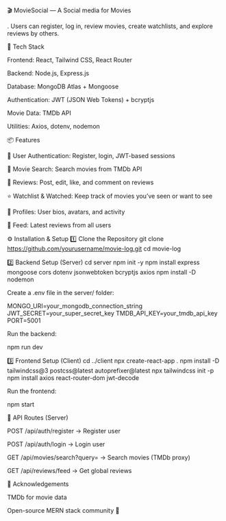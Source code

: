 🎬 MovieSocial — A Social media for Movies

.
Users can register, log in, review movies, create watchlists, and explore reviews by others.

🚀 Tech Stack

Frontend: React, Tailwind CSS, React Router

Backend: Node.js, Express.js

Database: MongoDB Atlas + Mongoose

Authentication: JWT (JSON Web Tokens) + bcryptjs

Movie Data: TMDb API

Utilities: Axios, dotenv, nodemon

📦 Features

🔐 User Authentication: Register, login, JWT-based sessions

🎥 Movie Search: Search movies from TMDb API

📝 Reviews: Post, edit, like, and comment on reviews

⭐ Watchlist & Watched: Keep track of movies you’ve seen or want to see

👤 Profiles: User bios, avatars, and activity

📰 Feed: Latest reviews from all users

⚙️ Installation & Setup
1️⃣ Clone the Repository
git clone https://github.com/yourusername/movie-log.git
cd movie-log

2️⃣ Backend Setup (Server)
cd server
npm init -y
npm install express mongoose cors dotenv jsonwebtoken bcryptjs axios
npm install -D nodemon

Create a .env file in the server/ folder:

MONGO_URI=your_mongodb_connection_string
JWT_SECRET=your_super_secret_key
TMDB_API_KEY=your_tmdb_api_key
PORT=5001

Run the backend:

npm run dev

3️⃣ Frontend Setup (Client)
cd ../client
npx create-react-app .
npm install -D tailwindcss@3 postcss@latest autoprefixer@latest
npx tailwindcss init -p
npm install axios react-router-dom jwt-decode

Run the frontend:

npm start

🔑 API Routes (Server)

POST /api/auth/register → Register user

POST /api/auth/login → Login user

GET /api/movies/search?query= → Search movies (TMDb proxy)

GET /api/reviews/feed → Get global reviews

🙌 Acknowledgements

TMDb
for movie data

Open-source MERN stack community 🚀
